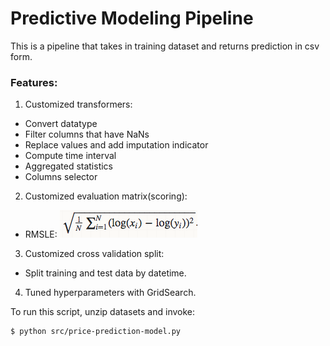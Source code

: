 # Predictive Modeling Pipeline

This is a pipeline that takes in training dataset and returns prediction
in csv form. 

### Features: 
1. Customized transformers:
- Convert datatype
- Filter columns that have NaNs
- Replace values and add imputation indicator
- Compute time interval
- Aggregated statistics
- Columns selector

2. Customized evaluation matrix(scoring):
- RMSLE: ![Alt text](https://raw.githubusercontent.com/gogowenzhang/Predictive-Model-Pipeline/master/img/rmsle.png)



3. Customized cross validation split:
- Split training and test data by datetime. 

4. Tuned hyperparameters with GridSearch.


To run this script, unzip datasets and invoke:
```
$ python src/price-prediction-model.py
```

